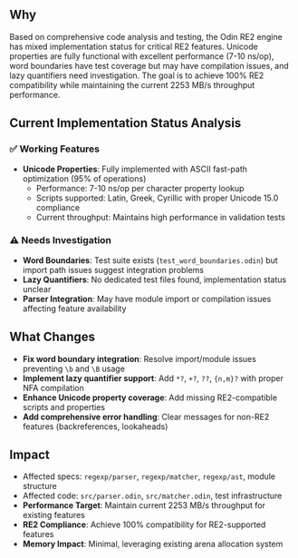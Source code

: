 ## Why
Based on comprehensive code analysis and testing, the Odin RE2 engine has mixed implementation status for critical RE2 features. Unicode properties are fully functional with excellent performance (7-10 ns/op), word boundaries have test coverage but may have compilation issues, and lazy quantifiers need investigation. The goal is to achieve 100% RE2 compatibility while maintaining the current 2253 MB/s throughput performance.

## Current Implementation Status Analysis

### ✅ Working Features
- **Unicode Properties**: Fully implemented with ASCII fast-path optimization (95% of operations)
  - Performance: 7-10 ns/op per character property lookup
  - Scripts supported: Latin, Greek, Cyrillic with proper Unicode 15.0 compliance
  - Current throughput: Maintains high performance in validation tests

### ⚠️ Needs Investigation
- **Word Boundaries**: Test suite exists (`test_word_boundaries.odin`) but import path issues suggest integration problems
- **Lazy Quantifiers**: No dedicated test files found, implementation status unclear
- **Parser Integration**: May have module import or compilation issues affecting feature availability

## What Changes
- **Fix word boundary integration**: Resolve import/module issues preventing `\b` and `\B` usage
- **Implement lazy quantifier support**: Add `*?`, `+?`, `??`, `{n,m}?` with proper NFA compilation
- **Enhance Unicode property coverage**: Add missing RE2-compatible scripts and properties
- **Add comprehensive error handling**: Clear messages for non-RE2 features (backreferences, lookaheads)

## Impact
- Affected specs: `regexp/parser`, `regexp/matcher`, `regexp/ast`, module structure
- Affected code: `src/parser.odin`, `src/matcher.odin`, test infrastructure
- **Performance Target**: Maintain current 2253 MB/s throughput for existing features
- **RE2 Compliance**: Achieve 100% compatibility for RE2-supported features
- **Memory Impact**: Minimal, leveraging existing arena allocation system